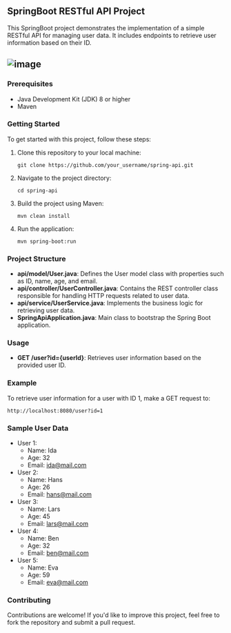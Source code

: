 ## SpringBoot RESTful API Project

This SpringBoot project demonstrates the implementation of a simple RESTful API for managing user data. It includes endpoints to retrieve user information based on their ID.

## ![image](https://github.com/Nick3344/springBoot_RESTful_API_UserData/assets/114958232/ca6a4453-6ee0-437e-91dd-82b73b96d741)


### Prerequisites

- Java Development Kit (JDK) 8 or higher
- Maven

### Getting Started

To get started with this project, follow these steps:

1. Clone this repository to your local machine:

   ```
   git clone https://github.com/your_username/spring-api.git
   ```

2. Navigate to the project directory:

   ```
   cd spring-api
   ```

3. Build the project using Maven:

   ```
   mvn clean install
   ```

4. Run the application:

   ```
   mvn spring-boot:run
   ```

### Project Structure

- **api/model/User.java**: Defines the User model class with properties such as ID, name, age, and email.
- **api/controller/UserController.java**: Contains the REST controller class responsible for handling HTTP requests related to user data.
- **api/service/UserService.java**: Implements the business logic for retrieving user data.
- **SpringApiApplication.java**: Main class to bootstrap the Spring Boot application.

### Usage

- **GET /user?id={userId}**: Retrieves user information based on the provided user ID.

### Example

To retrieve user information for a user with ID 1, make a GET request to:

```
http://localhost:8080/user?id=1
```

### Sample User Data

- User 1:
  - Name: Ida
  - Age: 32
  - Email: ida@mail.com
- User 2:
  - Name: Hans
  - Age: 26
  - Email: hans@mail.com
- User 3:
  - Name: Lars
  - Age: 45
  - Email: lars@mail.com
- User 4:
  - Name: Ben
  - Age: 32
  - Email: ben@mail.com
- User 5:
  - Name: Eva
  - Age: 59
  - Email: eva@mail.com

### Contributing

Contributions are welcome! If you'd like to improve this project, feel free to fork the repository and submit a pull request.

